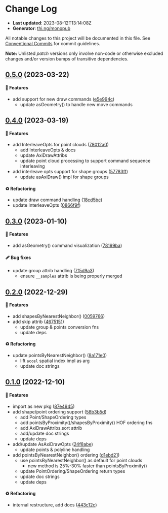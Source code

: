 # Change Log

- **Last updated**: 2023-08-12T13:14:08Z
- **Generator**: [thi.ng/monopub](https://thi.ng/monopub)

All notable changes to this project will be documented in this file.
See [Conventional Commits](https://conventionalcommits.org/) for commit guidelines.

**Note:** Unlisted _patch_ versions only involve non-code or otherwise excluded changes
and/or version bumps of transitive dependencies.

## [0.5.0](https://github.com/thi-ng/umbrella/tree/@thi.ng/geom-axidraw@0.5.0) (2023-03-22)

#### 🚀 Features

- add support for new draw commands ([e5e994c](https://github.com/thi-ng/umbrella/commit/e5e994c))
  - update asGeometry() to handle new move commands

## [0.4.0](https://github.com/thi-ng/umbrella/tree/@thi.ng/geom-axidraw@0.4.0) (2023-03-19)

#### 🚀 Features

- add InterleaveOpts for point clouds ([78012a0](https://github.com/thi-ng/umbrella/commit/78012a0))
  - add InterleaveOpts & docs
  - update AxiDrawAttribs
  - update point cloud processing to support command sequence interleaving
- add interleave opts support for shape groups ([57783ff](https://github.com/thi-ng/umbrella/commit/57783ff))
  - update asAxiDraw() impl for shape groups

#### ♻️ Refactoring

- update draw command handling ([18cd5bc](https://github.com/thi-ng/umbrella/commit/18cd5bc))
- update InterleaveOpts ([0866f9f](https://github.com/thi-ng/umbrella/commit/0866f9f))

## [0.3.0](https://github.com/thi-ng/umbrella/tree/@thi.ng/geom-axidraw@0.3.0) (2023-01-10)

#### 🚀 Features

- add asGeometry() command visualization ([78199ba](https://github.com/thi-ng/umbrella/commit/78199ba))

#### 🩹 Bug fixes

- update group attrib handling ([7f5d9a3](https://github.com/thi-ng/umbrella/commit/7f5d9a3))
  - ensure `__samples` attrib is being properly merged

## [0.2.0](https://github.com/thi-ng/umbrella/tree/@thi.ng/geom-axidraw@0.2.0) (2022-12-29)

#### 🚀 Features

- add shapesByNearestNeighbor() ([0059766](https://github.com/thi-ng/umbrella/commit/0059766))
- add skip attrib ([4675151](https://github.com/thi-ng/umbrella/commit/4675151))
  - update group & points conversion fns
  - update deps

#### ♻️ Refactoring

- update pointsByNearestNeighbor() ([8a171e0](https://github.com/thi-ng/umbrella/commit/8a171e0))
  - lift `accel` spatial index impl as arg
  - update doc strings

## [0.1.0](https://github.com/thi-ng/umbrella/tree/@thi.ng/geom-axidraw@0.1.0) (2022-12-10)

#### 🚀 Features

- import as new pkg ([87e4945](https://github.com/thi-ng/umbrella/commit/87e4945))
- add shape/point ordering support ([58b3b5d](https://github.com/thi-ng/umbrella/commit/58b3b5d))
  - add Point/ShapeOrdering types
  - add pointsByProximity()/shapesByProximity() HOF ordering fns
  - add AxiDrawAttribs.sort attrib
  - add/update doc strings
  - update deps
- add/update AsAxiDrawOpts ([24f8abe](https://github.com/thi-ng/umbrella/commit/24f8abe))
  - update points & polyline handling
- add pointsByNearestNeighbor() ordering ([d1ebd21](https://github.com/thi-ng/umbrella/commit/d1ebd21))
  - use pointsByNearestNeighbor() as default for point clouds
    - new method is 25%-30% faster than pointsByProximity()
  - update PointOrdering/ShapeOrdering return types
  - update doc strings
  - update deps

#### ♻️ Refactoring

- internal restructure, add docs ([443c12c](https://github.com/thi-ng/umbrella/commit/443c12c))
